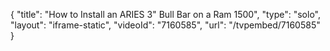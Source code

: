 {
    "title": "How to Install an ARIES 3\" Bull Bar on a Ram 1500",
    "type": "solo",
    "layout": "iframe-static",
    "videoId": "7160585",
    "url": "\/tvpembed\/7160585"
}